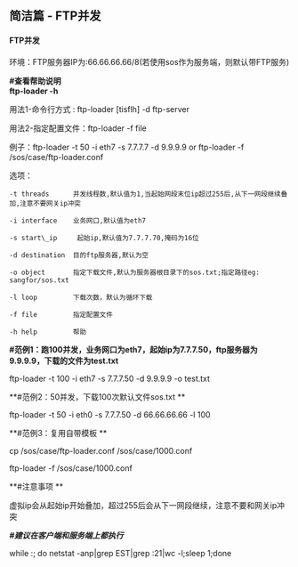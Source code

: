 ## 简洁篇 - FTP并发

#### FTP**并发**

环境：FTP服务器IP为:66.66.66.66/8\(若使用sos作为服务端，则默认带FTP服务\)

**\#查看帮助说明  
  ftp-loader -h**

用法1-命令行方式  : ftp-loader \[tisflh\] -d ftp-server

用法2-指定配置文件：ftp-loader -f file

例子：ftp-loader -t 50 -i eth7 -s 7.7.7.7 -d 9.9.9.9  or  ftp-loader -f /sos/case/ftp-loader.conf

选项：

```
-t threads      并发线程数,默认值为1,当起始网段末位ip超过255后,从下一网段继续叠加,注意不要网关ip冲突

-i interface    业务网口,默认值为eth7

-s start\_ip     起始ip,默认值为7.7.7.70,掩码为16位

-d destination  目的ftp服务器,默认为空

-o object       指定下载文件,默认为服务器根目录下的sos.txt;指定路径eg: sangfor/sos.txt

-l loop         下载次数，默认为循环下载

-f file         指定配置文件

-h help         帮助
```

**\#范例1：跑100并发，业务网口为eth7，起始ip为7.7.7.50，ftp服务器为9.9.9.9，下载的文件为test.txt**

ftp-loader -t 100 -i eth7 -s 7.7.7.50 -d 9.9.9.9 -o test.txt



**\#范例2：50并发，下载100次默认文件sos.txt  **

ftp-loader -t 50 -i eth0 -s 7.7.7.50 -d 66.66.66.66 -l 100



**\#范例3：复用自带模板  **

cp /sos/case/ftp-loader.conf /sos/case/1000.conf

ftp-loader -f /sos/case/1000.conf

**\#注意事项  **

虚拟ip会从起始ip开始叠加，超过255后会从下一网段继续，注意不要和网关ip冲突

_**\#建议在客户端和服务端上都执行**_

while :; do netstat -anp\|grep EST\|grep :21\|wc -l;sleep 1;done

